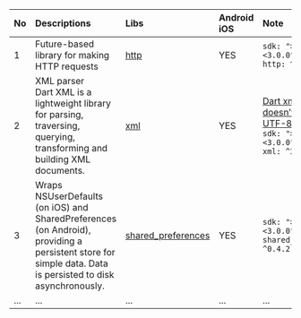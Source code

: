 
| No| Descriptions| Libs  |Android</br>iOS|Note|
| :---- |:-|:----|:----|:----------|
| 1| Future-based library for making HTTP requests| [http](https://pub.dev/packages/http)  |YES|`sdk: ">=2.1.0 <3.0.0"` </br>`http: ^0.12.0+2`|
| 2| XML parser</br>Dart XML is a lightweight library for parsing, traversing, querying, transforming and building XML documents.| [xml](https://pub.dev/packages/xml)   |YES|[Dart xml parser doesn’t decode UTF-8 characters](https://github.com/ttpho/flutter/issues/1)</br>`sdk: ">=2.1.0 <3.0.0"`</br> `xml: ^3.5.0`|
| 3| Wraps NSUserDefaults (on iOS) and SharedPreferences (on Android), providing a persistent store for simple data. Data is persisted to disk asynchronously. | [shared_preferences](https://pub.dev/packages/shared_preferences)  |YES|`sdk: ">=2.1.0 <3.0.0"`</br>`shared_preferences: ^0.4.2`|
| ...| ...| ...  |...|...|
